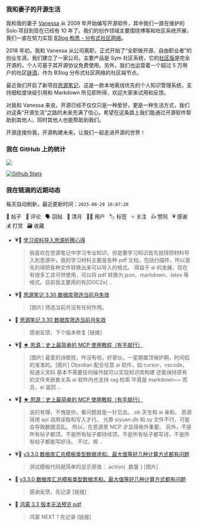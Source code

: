 ### 我和妻子的开源生活

我和我的妻子 [Vanessa](https://github.com/Vanessa219) 从 2009 年开始编写开源软件，其中我们一直在维护的 Solo 项目到现在已经有 10 年了。我们的创作领域主要围绕博客和社区系统开展，我们一直在努力实现 [B3log 构思 - 分布式社区网络](https://ld246.com/article/1546941897596)。

2018 年初，我和 Vanessa 从公司离职，正式开始了“全职做开源、自由职业者”的创业生涯。我们建立了一家公司，主要产品是 Sym 社区系统，它的[社区版](https://github.com/88250/symphony)是完全开源的，个人可基于其开源协议免费使用。另外，我们也运营着一个超过 5 万用户的社区[链滴](https://ld246.com)，作为 B3log 分布式社区网络的社区端节点。

最近我们开启了新项目[思源笔记](https://github.com/siyuan-note/siyuan)，这是一款本地离线优先的个人知识管理系统，支持细粒度块级引用和 Markdown 所见即所得，欢迎大家来试用和反馈。

对我和 Vanessa 来说，开源已经不仅仅只是一种爱好，更是一种生活方式，我们对这条“开源生活”之路的未来充满了信心。希望在这条路上我们能通过开源软件帮助到其他人，同时其他人也能帮助到我们。

开源连接你我，开源构建未来，让我们一起走进开源的世界！

### 我在 GitHub 上的统计

<a title="Hits" target="_blank" href="https://github.com/88250/88250"><img src="https://hits.b3log.org/88250/88250.svg"></a>

[![Github Stats](https://github-readme-stats.vercel.app/api?username=88250&theme=tokyonight&show_icons=true)](https://github.com/88250)

<!--events start -->

### 我在链滴的近期动态

每天自动刷新，最近更新时间：`2025-08-29 16:07:20`

📝 帖子 &nbsp; 💬 评论 &nbsp; 🗣 回帖 &nbsp; 🌙 清月 &nbsp; 👨‍💻 用户 &nbsp; 🏷️ 标签 &nbsp; ⭐️ 关注 &nbsp; 👍 赞同 &nbsp; 💗 感谢 &nbsp; 💰 打赏 &nbsp; 🗃 收藏

* 💗📝 [学习资料导入思源折腾心得](https://ld246.com/article/1756392799302)

  > 我喜欢在思源笔记中学习专业知识，但是要学习知识首先就得把材料导入到思源中，我的学习材料主要是各种 pdf 文档，包括扫描件，所以首先的得把各种文件转换出来可以导入的格式。 得益于 ai 的发展，现在有很多工具可供使用，可以将 pdf 转换为 json、markdown、latex 等格式。目前我主要用的有[DOC2x] ..
* 💗📝 [思源笔记 3.30 数据库筛选当前月失效](https://ld246.com/article/1756363642110)

  > [图片] 筛选当前月没有任何作用。
* 💬 [思源笔记 3.30 数据库筛选当前月失效](https://ld246.com/article/1756363642110/comment/1756366017067#comments)

  > 感谢反馈，下个版本修复 [链接]
* 💗💬 [★ 思源：史上最简单的 MCP 使用教程（有手就行）](https://ld246.com/article/1756172573626/comment/1756220950608#comments)

  > [图片] 最爱的诗歌捏，咋没有啦，好家伙，一星期置顶保护期，时间掐的准准的。[图片] Obsidian 配合任意 ai 软件，如 cursor，vscode，和通义灵码 基本不需要任何操作就可以实现知识库构建 还能保持原有的文件夹嵌套关系 ai 软件内也支持 rag 检索 毕竟是 markdown~~ 而且，ai 返回 ..
* 💗💬 [★ 思源：史上最简单的 MCP 使用教程（有手就行）](https://ld246.com/article/1756172573626/comment/1756222560620#comments)

  > 说的有理，不愧是你，看问题就是一针见血。 ob 天生和 ai 亲和。 思源得用 api 调用读取和写入才行。 光靠 siyuan.db 和.sy 文件不行，可能会导致数据混乱。 所以，在思源里 MCP 才显得格外重要。 另外，不是所有帖子都顶，不是所有帖子都持续顶，不是所有帖子都写诗，不是所有帖子都能写好诗。 不过，擦 ..
* 💗📝 [v3.3.0 数据库汇总模板类型数据求和、最大值等好几种计算方式都有问题](https://ld246.com/article/1756287182315)

  > 测试模板代码就简单的显示原值：.action{ .数量 } [图片]
* 💬 [v3.3.0 数据库汇总模板类型数据求和、最大值等好几种计算方式都有问题](https://ld246.com/article/1756287182315/comment/1756288356639#comments)

  > 感谢反馈，先记录 [链接]
* 💬 [鸿蒙 3.3 版本无法预览 pdf](https://ld246.com/article/1756220867148/comment/1756221639848#comments)

  > 鸿蒙 NEXT？先记录 [链接]


<!--events end -->
